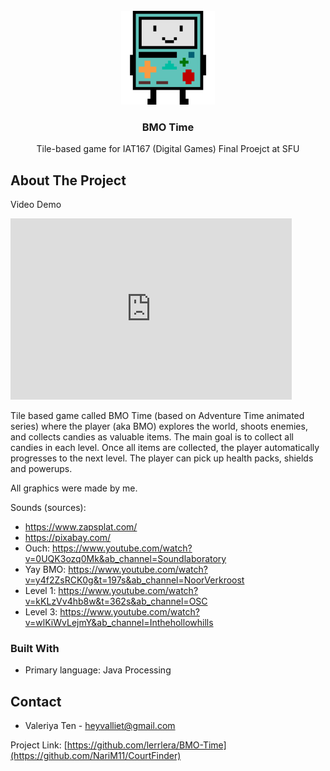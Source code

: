 <!-- PROJECT LOGO -->
<br />
<div align="center">
  <a href="https://github.com/github_username/repo_name">
    <img src="data/player/front-still.png" alt="BMO" width="150" height="150">
  </a>

<h3 align="center">BMO Time</h3>

  <p align="center">
    Tile-based game for IAT167 (Digital Games) Final Proejct at SFU
  </p>
</div>

<!-- ABOUT THE PROJECT -->

## About The Project

Video Demo
<iframe width="450" height="290" src="https://www.youtube.com/embed/fFURVI0NjSg?si=Nw-ZYilzApsjyaEA" title="YouTube video player" frameborder="0" allow="accelerometer; autoplay; clipboard-write; encrypted-media; gyroscope; picture-in-picture; web-share" allowfullscreen></iframe>

Tile based game called BMO Time (based on Adventure Time animated series) where the player (aka BMO) 
explores the world, shoots enemies, and collects candies as valuable items. The main goal is to collect all candies in each level. Once all items are collected, the player automatically progresses to the next level. The player can pick up health packs, shields and powerups.

All graphics were made by me.

Sounds (sources):
- https://www.zapsplat.com/
- https://pixabay.com/
- Ouch: https://www.youtube.com/watch?v=0UQK3ozq0Mk&ab_channel=Soundlaboratory
- Yay BMO: https://www.youtube.com/watch?v=y4f2ZsRCK0g&t=197s&ab_channel=NoorVerkroost
- Level 1: https://www.youtube.com/watch?v=kKLzVv4hb8w&t=362s&ab_channel=OSC
- Level 3: https://www.youtube.com/watch?v=wlKiWvLejmY&ab_channel=Inthehollowhills

### Built With

- Primary language: Java Processing


<!-- CONTACT -->

## Contact

- Valeriya Ten - heyvalliet@gmail.com

Project Link: [https://github.com/lerrlera/BMO-Time](https://github.com/NariM11/CourtFinder)
